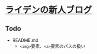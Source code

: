 # [ライデンの新人ブログ](https://ryden-inc.github.io/rookies/)

## Todo

- README.md
  - `<img>`要素、`<a>`要素のパスの扱い
